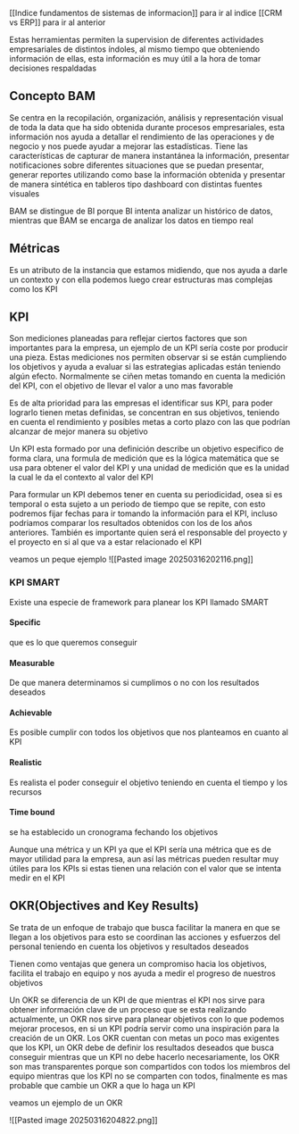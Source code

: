 [[Indice fundamentos de sistemas de informacion]] para ir al indice
[[CRM vs ERP]] para ir al anterior

Estas herramientas permiten la supervision de diferentes actividades empresariales de distintos índoles, al mismo tiempo que obteniendo información de ellas, esta información es muy útil a la hora de tomar decisiones respaldadas 

## Concepto BAM

Se centra en la recopilación, organización, análisis y representación visual de toda la data que ha sido obtenida durante procesos empresariales, esta información nos ayuda a detallar el rendimiento de las operaciones y de negocio y nos puede ayudar a mejorar las estadísticas. Tiene las características de capturar de manera instantánea la información, presentar notificaciones sobre diferentes situaciones que se puedan presentar, generar reportes utilizando como base la información obtenida y presentar de manera sintética en tableros tipo dashboard con distintas fuentes visuales 

BAM se distingue de BI porque BI intenta analizar un histórico de datos, mientras que BAM se encarga de analizar los datos en tiempo real 

## Métricas

Es un atributo de la instancia que estamos midiendo, que nos ayuda a darle un contexto y con ella podemos luego crear estructuras mas complejas como los KPI

## KPI

Son mediciones planeadas para reflejar ciertos factores que son importantes para la empresa, un ejemplo de un KPI sería coste por producir una pieza. Estas mediciones nos permiten observar si se están cumpliendo los objetivos y ayuda a evaluar si las estrategias aplicadas están teniendo algún efecto. Normalmente se ciñen metas tomando en cuenta la medición del KPI, con el objetivo de llevar el valor a uno mas favorable

Es de alta prioridad para las empresas el identificar sus KPI, para poder lograrlo tienen metas definidas, se concentran en sus objetivos, teniendo en cuenta el rendimiento y posibles metas a corto plazo con las que podrían alcanzar de mejor manera su objetivo

Un KPI esta formado por una definición describe un objetivo especifico de forma clara, una formula de medición que es la lógica matemática que se usa para obtener el valor del KPI y una unidad de medición que es la unidad la cual le da el contexto al valor del KPI

Para formular un KPI debemos tener en cuenta su periodicidad, osea si es temporal o esta sujeto a un periodo de tiempo que se repite, con esto podremos fijar fechas para ir tomando la información para el KPI, incluso podriamos comparar los resultados obtenidos con los de los años anteriores. También es importante quien será el responsable del proyecto y el proyecto en si al que va a estar relacionado el KPI

veamos un peque ejemplo 
![[Pasted image 20250316202116.png]]

### KPI SMART

Existe una especie de framework para planear los KPI llamado SMART

#### Specific

que es lo que queremos conseguir

#### Measurable

De que manera determinamos si cumplimos o no con los resultados deseados

#### Achievable

Es posible cumplir con todos los objetivos que nos planteamos en cuanto al KPI

#### Realistic 

Es realista el poder conseguir el objetivo teniendo en cuenta el tiempo y los recursos 

#### Time bound

se ha establecido un cronograma fechando los objetivos 



Aunque una métrica y un KPI ya que el KPI sería una métrica que es de mayor utilidad para la empresa, aun así las métricas pueden resultar muy útiles para los KPIs si estas tienen una relación con el valor que se intenta medir en el KPI

## OKR(Objectives and Key Results)

Se trata de un enfoque de trabajo que busca facilitar la manera en que se llegan a los objetivos para esto se coordinan las acciones y esfuerzos del personal teniendo en cuenta los objetivos y resultados deseados

Tienen como ventajas que genera un compromiso hacia los objetivos, facilita el trabajo en equipo y nos ayuda a medir el progreso de nuestros objetivos 

Un OKR se diferencia de un KPI de que mientras el KPI nos sirve para obtener información clave de un proceso que se esta realizando actualmente, un OKR nos sirve para planear objetivos con lo que podemos mejorar procesos, en si un KPI podría servir como una inspiración para la creación de un OKR. Los OKR cuentan con metas un poco mas exigentes que los KPI, un OKR debe de definir los resultados deseados que busca conseguir mientras que un KPI no debe hacerlo necesariamente, los OKR son mas transparentes porque son compartidos con todos los miembros del equipo mientras que los KPI no se comparten con todos, finalmente es mas probable que cambie un OKR a que lo haga un KPI

veamos un ejemplo de un OKR

![[Pasted image 20250316204822.png]]



